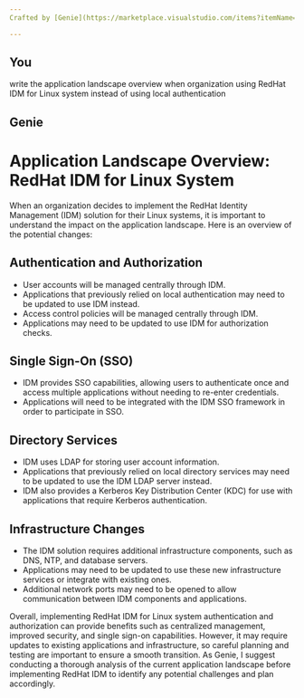 ```yaml
---
Crafted by [Genie](https://marketplace.visualstudio.com/items?itemName=genieai.chatgpt-vscode)

---
```


## You

write the application landscape overview when organization using RedHat IDM  for Linux system instead of using local authentication

## Genie

# Application Landscape Overview: RedHat IDM for Linux System

When an organization decides to implement the RedHat Identity Management (IDM) solution for their Linux systems, it is important to understand the impact on the application landscape. Here is an overview of the potential changes:

## Authentication and Authorization
- User accounts will be managed centrally through IDM.
- Applications that previously relied on local authentication may need to be updated to use IDM instead.
- Access control policies will be managed centrally through IDM.
- Applications may need to be updated to use IDM for authorization checks.

## Single Sign-On (SSO)
- IDM provides SSO capabilities, allowing users to authenticate once and access multiple applications without needing to re-enter credentials.
- Applications will need to be integrated with the IDM SSO framework in order to participate in SSO.

## Directory Services
- IDM uses LDAP for storing user account information.
- Applications that previously relied on local directory services may need to be updated to use the IDM LDAP server instead.
- IDM also provides a Kerberos Key Distribution Center (KDC) for use with applications that require Kerberos authentication.

## Infrastructure Changes
- The IDM solution requires additional infrastructure components, such as DNS, NTP, and database servers.
- Applications may need to be updated to use these new infrastructure services or integrate with existing ones.
- Additional network ports may need to be opened to allow communication between IDM components and applications.

Overall, implementing RedHat IDM for Linux system authentication and authorization can provide benefits such as centralized management, improved security, and single sign-on capabilities. However, it may require updates to existing applications and infrastructure, so careful planning and testing are important to ensure a smooth transition. As Genie, I suggest conducting a thorough analysis of the current application landscape before implementing RedHat IDM to identify any potential challenges and plan accordingly.